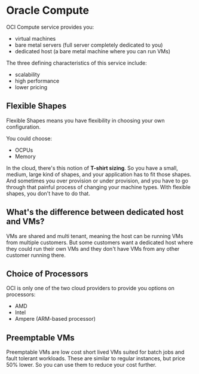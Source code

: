 # Oracle Compute

OCI Compute service provides you:
- virtual machines
- bare metal servers (full server completely dedicated to you)
- dedicated host (a bare metal machine where you can run VMs)

The three defining characteristics of this service include:
- scalability
- high performance
- lower pricing

## Flexible Shapes

Flexible Shapes means you have flexibility in choosing your own configuration. 

You could choose:
- OCPUs
- Memory

In the cloud, there's this notion of **T-shirt sizing**. So you have a small, medium, large kind of shapes, and your application has to fit those shapes. And sometimes you over provision or under provision, and you have to go through that painful process of changing your machine types. With flexible shapes, you don't have to do that.

## What's the difference between dedicated host and VMs?

VMs are shared and multi tenant, meaning the host can be running VMs from multiple customers. But some customers want a dedicated host where they could run their own VMs and they don't have VMs from any other customer running there. 

## Choice of Processors

OCI is only one of the two cloud providers to provide you options on processors:
- AMD 
- Intel 
- Ampere (ARM-based processor)

## Preemptable VMs 

Preemptable VMs are low cost short lived VMs suited for batch jobs and fault tolerant workloads. These are similar to regular instances, but price 50% lower. So you can use them to reduce your cost further.
